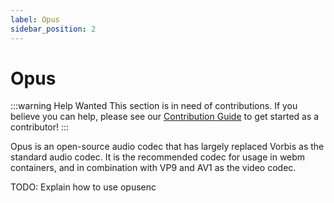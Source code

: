 ```yaml
---
label: Opus
sidebar_position: 2
---
```


# Opus

:::warning Help Wanted
This section is in need of contributions. If you believe you can help, please see our [Contribution Guide](../docs/contribution-guide.md) to get started as a contributor!
:::

Opus is an open-source audio codec that has largely replaced Vorbis as the standard audio codec. It is the recommended codec for usage in webm containers, and in combination with VP9 and AV1 as the video codec.

TODO: Explain how to use opusenc